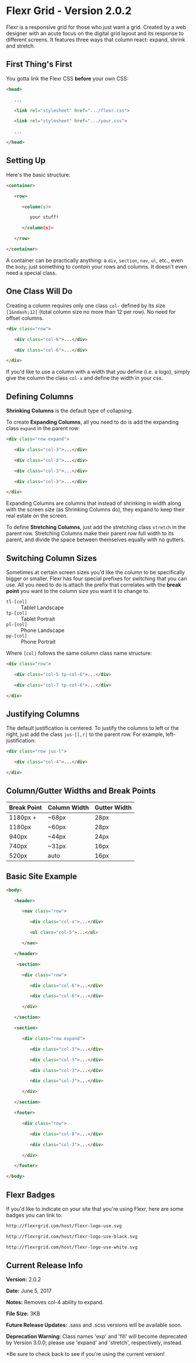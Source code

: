 # Flexr Grid - Version 2.0.2

Flexr is a responsive grid for those who just want a grid. Created by a web designer with an acute focus on the digital grid layout and its response to different screens. It features three ways that column react: expand, shrink and stretch.


## First Thing's First

You gotta link the Flexr CSS **before** your own CSS:

```html
<head>

   ...

   <link rel="stylesheet" href=".../flexr.css">

   <link rel="stylesheet" href=".../your.css">

   ...

</head>
```


## Setting Up

Here's the basic structure:

```html
<container>

   <row>

      <column(s)>

         your stuff!

      </column(s)>

   </row>

</container>
```

A container can be practically anything: a `div`, `section`, `nav`, `ul`, etc., even the `body`; just something to _contain_ your rows and columns. It doesn't even need a special class.


## One Class Will Do

Creating a column requires only one class `col-` defined by its size `[1&ndash;12]` (total column size no more than 12 per row). No need for offset columns.

```html
<div class="row">

   <div class="col-6">...</div>

   <div class="col-6">...</div>

</div>
```

If you'd like to use a column with a width that <i>you</i> define (i.e. a logo), simply give the column the class `col-x` and define the width in your css.


## Defining Columns

**Shrinking Columns** is the default type of collapsing.

To create **Expanding Columns**, all you need to do is add the expanding class `expand` in the parent row:

```html
<div class="row expand">

   <div class="col-3">...</div>

   <div class="col-3">...</div>

   <div class="col-3">...</div>

   <div class="col-3">...</div>

</div>
```

Expanding Columns are columns that instead of shrinking in width along with the screen size (as Shrinking Columns do), they expand to keep their real estate on the screen.

To define **Stretching Columns**, just add the stretching class `stretch` in the parent row. Stretching Columns make their parent row full width to its parent, and divide the space between themselves equally with no gutters.

## Switching Column Sizes

Sometimes at certain screen sizes you'd like the column to be specifically bigger or smaller. Flexr has four special prefixes for switching that you can use. All you need to do is attach the prefix that correlates with the **break point** you want to the column size you want it to change to.

<dl>
   <dt><code>tl-[col]</code></dt>
   <dd>Tablet Landscape</dd>
   <dt><code>tp-[col]</code></dt>
   <dd>Tablet Portrait</dd>
   <dt><code>pl-[col]</code></dt>
   <dd>Phone Landscape</dd>
   <dt><code>pp-[col]</code></dt>
   <dd>Phone Portrait</dd>
</dl>

Where `[col]` follows the same column class name structure:

```html
<div class="row">

   <div class="col-5 tp-col-6">...</div>

   <div class="col-7 tp-col-6">...</div>

</div>
```

## Justifying Columns

The default justification is centered. To justify the columns to left or the right, just add the class `jus-[l,r]` to the parent row. For example, left-justification:

```html
<div class="row jus-l">

   <div class="col-4">...</div>

</div>
```


## Column/Gutter Widths and Break Points

Break Point|Column Width|Gutter Width
---|---|---
1180px +|~68px|28px
1180px|~60px|28px
940px|~44px|24px
740px|~31px|16px
520px|auto|16px


## Basic Site Example

```html
<body>

   <header>

      <nav class="row">

         <div class="col-x">...</div>

         <ul class="col-5">...</ul>

      </nav>

   </header>

    <section>

      <div class="row">

         <div class="col-6">...</div>

         <div class="col-6">...</div>

      </div>

   </section>

   <section>

      <div class="row expand">

         <div class="col-3">...</div>

         <div class="col-3">...</div>

         <div class="col-3">...</div>

         <div class="col-3">...</div>

      </div>

   </section>

   <footer>

      <div class="row">

         <div class="col-8">...</div>

         <div class="col-3">...</div>

      </div>

   </footer>

</body>
```

## Flexr Badges

If you'd like to indicate on your site that you're using Flexr, here are some badges you can link to:

```txt
http://flexrgrid.com/host/flexr-logo-use.svg

http://flexrgrid.com/host/flexr-logo-use-black.svg

http://flexrgrid.com/host/flexr-logo-use-white.svg
```

## Current Release Info

**Version:** 2.0.2

**Date:** June 5, 2017

**Notes:** Removes col-4 ability to expand.

**File Size:** 3KB

**Future Release Updates:** .sass and .scss versions will be available soon.

**Deprecation Warning:** Class names 'exp' and 'fill' will become deprecated by Version 3.0.0; please use 'expand' and 'stretch', respectively, instead.

\*Be sure to check back to see if you're using the current version!
